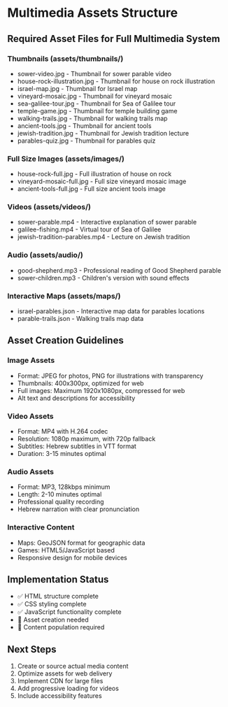 # Multimedia Assets Structure

## Required Asset Files for Full Multimedia System

### Thumbnails (assets/thumbnails/)
- sower-video.jpg - Thumbnail for sower parable video
- house-rock-illustration.jpg - Thumbnail for house on rock illustration
- israel-map.jpg - Thumbnail for Israel map
- vineyard-mosaic.jpg - Thumbnail for vineyard mosaic
- sea-galilee-tour.jpg - Thumbnail for Sea of Galilee tour
- temple-game.jpg - Thumbnail for temple building game
- walking-trails.jpg - Thumbnail for walking trails map
- ancient-tools.jpg - Thumbnail for ancient tools
- jewish-tradition.jpg - Thumbnail for Jewish tradition lecture
- parables-quiz.jpg - Thumbnail for parables quiz

### Full Size Images (assets/images/)
- house-rock-full.jpg - Full illustration of house on rock
- vineyard-mosaic-full.jpg - Full size vineyard mosaic image
- ancient-tools-full.jpg - Full size ancient tools image

### Videos (assets/videos/)
- sower-parable.mp4 - Interactive explanation of sower parable
- galilee-fishing.mp4 - Virtual tour of Sea of Galilee
- jewish-tradition-parables.mp4 - Lecture on Jewish tradition

### Audio (assets/audio/)
- good-shepherd.mp3 - Professional reading of Good Shepherd parable
- sower-children.mp3 - Children's version with sound effects

### Interactive Maps (assets/maps/)
- israel-parables.json - Interactive map data for parables locations
- parable-trails.json - Walking trails map data

## Asset Creation Guidelines

### Image Assets
- Format: JPEG for photos, PNG for illustrations with transparency
- Thumbnails: 400x300px, optimized for web
- Full images: Maximum 1920x1080px, compressed for web
- Alt text and descriptions for accessibility

### Video Assets
- Format: MP4 with H.264 codec
- Resolution: 1080p maximum, with 720p fallback
- Subtitles: Hebrew subtitles in VTT format
- Duration: 3-15 minutes optimal

### Audio Assets
- Format: MP3, 128kbps minimum
- Length: 2-10 minutes optimal
- Professional quality recording
- Hebrew narration with clear pronunciation

### Interactive Content
- Maps: GeoJSON format for geographic data
- Games: HTML5/JavaScript based
- Responsive design for mobile devices

## Implementation Status
- ✅ HTML structure complete
- ✅ CSS styling complete
- ✅ JavaScript functionality complete
- 🔄 Asset creation needed
- 🔄 Content population required

## Next Steps
1. Create or source actual media content
2. Optimize assets for web delivery
3. Implement CDN for large files
4. Add progressive loading for videos
5. Include accessibility features

